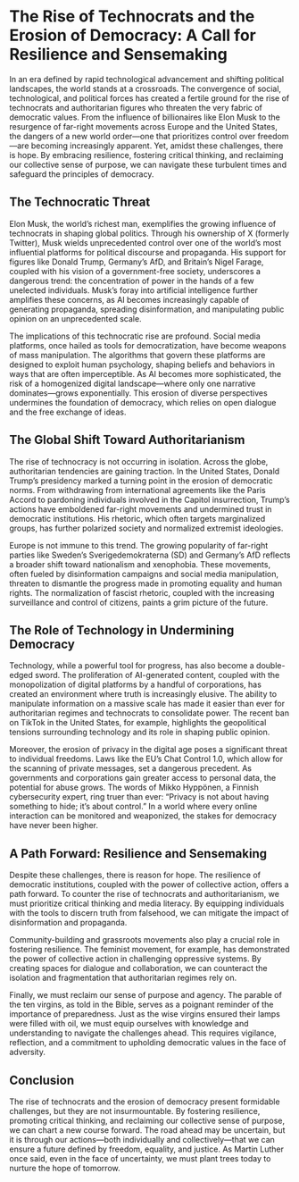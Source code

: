 # The Rise of Technocrats and the Erosion of Democracy: A Call for Resilience and Sensemaking

In an era defined by rapid technological advancement and shifting political landscapes, the world stands at a crossroads. The convergence of social, technological, and political forces has created a fertile ground for the rise of technocrats and authoritarian figures who threaten the very fabric of democratic values. From the influence of billionaires like Elon Musk to the resurgence of far-right movements across Europe and the United States, the dangers of a new world order—one that prioritizes control over freedom—are becoming increasingly apparent. Yet, amidst these challenges, there is hope. By embracing resilience, fostering critical thinking, and reclaiming our collective sense of purpose, we can navigate these turbulent times and safeguard the principles of democracy.

## The Technocratic Threat

Elon Musk, the world’s richest man, exemplifies the growing influence of technocrats in shaping global politics. Through his ownership of X (formerly Twitter), Musk wields unprecedented control over one of the world’s most influential platforms for political discourse and propaganda. His support for figures like Donald Trump, Germany’s AfD, and Britain’s Nigel Farage, coupled with his vision of a government-free society, underscores a dangerous trend: the concentration of power in the hands of a few unelected individuals. Musk’s foray into artificial intelligence further amplifies these concerns, as AI becomes increasingly capable of generating propaganda, spreading disinformation, and manipulating public opinion on an unprecedented scale.

The implications of this technocratic rise are profound. Social media platforms, once hailed as tools for democratization, have become weapons of mass manipulation. The algorithms that govern these platforms are designed to exploit human psychology, shaping beliefs and behaviors in ways that are often imperceptible. As AI becomes more sophisticated, the risk of a homogenized digital landscape—where only one narrative dominates—grows exponentially. This erosion of diverse perspectives undermines the foundation of democracy, which relies on open dialogue and the free exchange of ideas.

## The Global Shift Toward Authoritarianism

The rise of technocracy is not occurring in isolation. Across the globe, authoritarian tendencies are gaining traction. In the United States, Donald Trump’s presidency marked a turning point in the erosion of democratic norms. From withdrawing from international agreements like the Paris Accord to pardoning individuals involved in the Capitol insurrection, Trump’s actions have emboldened far-right movements and undermined trust in democratic institutions. His rhetoric, which often targets marginalized groups, has further polarized society and normalized extremist ideologies.

Europe is not immune to this trend. The growing popularity of far-right parties like Sweden’s Sverigedemokraterna (SD) and Germany’s AfD reflects a broader shift toward nationalism and xenophobia. These movements, often fueled by disinformation campaigns and social media manipulation, threaten to dismantle the progress made in promoting equality and human rights. The normalization of fascist rhetoric, coupled with the increasing surveillance and control of citizens, paints a grim picture of the future.

## The Role of Technology in Undermining Democracy

Technology, while a powerful tool for progress, has also become a double-edged sword. The proliferation of AI-generated content, coupled with the monopolization of digital platforms by a handful of corporations, has created an environment where truth is increasingly elusive. The ability to manipulate information on a massive scale has made it easier than ever for authoritarian regimes and technocrats to consolidate power. The recent ban on TikTok in the United States, for example, highlights the geopolitical tensions surrounding technology and its role in shaping public opinion.

Moreover, the erosion of privacy in the digital age poses a significant threat to individual freedoms. Laws like the EU’s Chat Control 1.0, which allow for the scanning of private messages, set a dangerous precedent. As governments and corporations gain greater access to personal data, the potential for abuse grows. The words of Mikko Hyppönen, a Finnish cybersecurity expert, ring truer than ever: “Privacy is not about having something to hide; it’s about control.” In a world where every online interaction can be monitored and weaponized, the stakes for democracy have never been higher.

## A Path Forward: Resilience and Sensemaking

Despite these challenges, there is reason for hope. The resilience of democratic institutions, coupled with the power of collective action, offers a path forward. To counter the rise of technocrats and authoritarianism, we must prioritize critical thinking and media literacy. By equipping individuals with the tools to discern truth from falsehood, we can mitigate the impact of disinformation and propaganda.

Community-building and grassroots movements also play a crucial role in fostering resilience. The feminist movement, for example, has demonstrated the power of collective action in challenging oppressive systems. By creating spaces for dialogue and collaboration, we can counteract the isolation and fragmentation that authoritarian regimes rely on.

Finally, we must reclaim our sense of purpose and agency. The parable of the ten virgins, as told in the Bible, serves as a poignant reminder of the importance of preparedness. Just as the wise virgins ensured their lamps were filled with oil, we must equip ourselves with knowledge and understanding to navigate the challenges ahead. This requires vigilance, reflection, and a commitment to upholding democratic values in the face of adversity.

## Conclusion

The rise of technocrats and the erosion of democracy present formidable challenges, but they are not insurmountable. By fostering resilience, promoting critical thinking, and reclaiming our collective sense of purpose, we can chart a new course forward. The road ahead may be uncertain, but it is through our actions—both individually and collectively—that we can ensure a future defined by freedom, equality, and justice. As Martin Luther once said, even in the face of uncertainty, we must plant trees today to nurture the hope of tomorrow.
